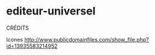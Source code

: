 # editeur-universel

CRÉDITS

Icones
http://www.publicdomainfiles.com/show_file.php?id=13935583214952
